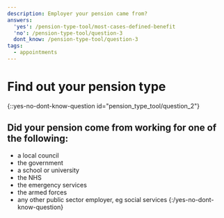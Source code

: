 ```yaml
---
description: Employer your pension came from?
answers:
  'yes': /pension-type-tool/most-cases-defined-benefit
  'no': /pension-type-tool/question-3
  dont_know: /pension-type-tool/question-3
tags:
  - appointments
---
```


# Find out your pension type

{::yes-no-dont-know-question id="pension_type_tool/question_2"}
## Did your pension come from working for one of the following:

* a local council
* the government
* a school or university
* the NHS
* the emergency services
* the armed forces
* any other public sector employer, eg social services
{:/yes-no-dont-know-question}
